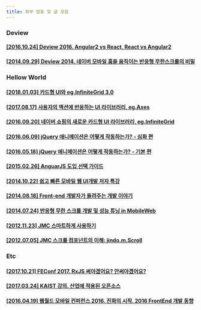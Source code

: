 ```yaml
---
title: 외부 발표 및 글 모음
---
```

### Deview
#### [[2016.10.24] Deview 2016. Angular2 vs React, React vs Angular2](https://deview.kr/2016/schedule#session/137)

#### [[2014.09.29] Deview 2014. 네이버 모바일 홈을 움직이는 반응형 무한스크롤의 비밀](http://deview.kr/2014/session?seq=6)

### Hellow World

#### [[2018.01.03] 카드형 UI와 eg.InfiniteGrid 3.0](http://d2.naver.com/helloworld/0637045)

#### [[2017.08.17] 사용자의 액션에 반응하는 UI 라이브러리, eg.Axes](http://d2.naver.com/helloworld/0590136)

#### [[2016.09.20] 네이버 쇼핑의 새로운 카드형 UI 라이브러리, eg.InfiniteGrid](http://d2.naver.com/helloworld/4874130)

#### [[2016.06.09] jQuery 애니메이션은 어떻게 작동하는가? - 심화 편](http://d2.naver.com/helloworld/4424601)

#### [[2016.05.18] jQuery 애니메이션은 어떻게 작동하는가? - 기본 편](http://d2.naver.com/helloworld/0265052)

#### [[2015.02.26] AnguarJS 도입 선택 가이드](http://d2.naver.com/helloworld/1172239)

#### [[2014.10.22] 쉽고 빠른 모바일 웹 UI개발 저자 특강](http://d2.naver.com/helloworld/922784)

#### [[2014.08.18] Front-end 개발자가 들려주는 개발 이야기](http://d2.naver.com/helloworld/900758)

#### [[2014.07.24] 반응형 무한 스크롤 개발 및 성능 튜닝 in MobileWeb](http://d2.naver.com/helloworld/870369)

#### [[2012.11.23] JMC 스마트하게 사용하기](http://d2.naver.com/helloworld/211221)

#### [[2012.07.05] JMC 스크롤 컴포넌트의 이해: jindo.m.Scroll](http://d2.naver.com/helloworld/89902)

### Etc
#### [[2017.10.21] FEConf 2017. RxJS 써야겠어요? 안써야겠어요?](http://sculove.github.io/slides/rxjs/index.html)

#### [[2017.03.24] KAIST 강의. 산업에 적용된 오픈소스](http://sculove.github.io/slides/university/index.html#/)

#### [[2016.04.19] 웹월드 모바일 컨퍼런스 2016. 진화의 시작. 2016 FrontEnd 개발 동향](http://sculove.github.io/slides/2016_FETrend/)

